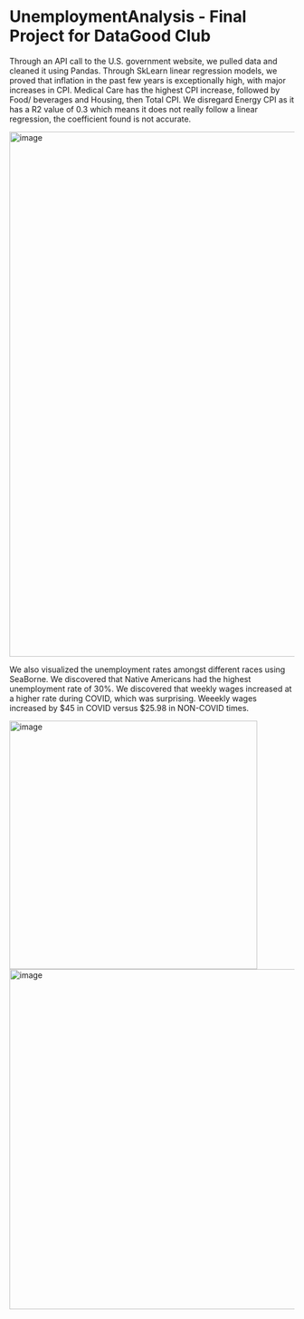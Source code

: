 # UnemploymentAnalysis - Final Project for DataGood Club
Through an API call to the U.S. government website, we pulled data and cleaned it using Pandas. Through SkLearn linear regression models, we proved that 
inflation in the past few years is exceptionally high, with major increases in CPI. Medical Care has the highest CPI increase, 
followed by Food/ beverages and Housing, then Total CPI. We disregard Energy CPI as it has a R2 value of 0.3 which means it does not really follow a 
linear regression, the coefficient found is not accurate.



<img width="926" alt="image" src="https://user-images.githubusercontent.com/33012834/208201478-d39412f0-840e-4e1c-92cb-f376df6950c4.png">

We also visualized the unemployment rates amongst different races using SeaBorne. We discovered that Native Americans had the highest unemployment rate of 
30%. We discovered that weekly wages increased at a higher rate during COVID, which was surprising. Weeekly wages increased by $45 in COVID versus
$25.98 in NON-COVID times.

<img width="438" alt="image" src="https://user-images.githubusercontent.com/33012834/208201718-35c2c5e0-5155-4f90-bb3f-2cbee4cacb04.png">


<img width="600" alt="image" src="https://user-images.githubusercontent.com/33012834/208201746-10a287d3-25ce-45ed-9f47-58d5e794b7e1.png">
